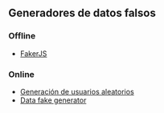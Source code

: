 ## Generadores de datos falsos

### Offline
- [FakerJS](https://github.com/marak/Faker.js/)

### Online
- [Generación de usuarios aleatorios](https://randomuser.me/documentation)
- [Data fake generator](https://market.mashape.com/cingusoft/data-fake-generator)
